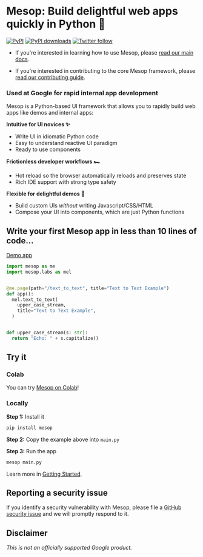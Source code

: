 # Mesop: Build delightful web apps quickly in Python 🚀

[![PyPI](https://img.shields.io/pypi/v/mesop)](https://pypi.org/project/mesop/)
[![PyPI downloads](https://img.shields.io/pypi/dm/mesop)](https://pypi.org/project/mesop/)
[![Twitter follow](https://img.shields.io/twitter/follow/mesop_dev?style=social&label=follow)](https://twitter.com/mesop_dev)

- If you're interested in learning how to use Mesop, please [read our main docs](https://google.github.io/mesop/).

- If you're interested in contributing to the core Mesop framework, please [read our contributing guide](https://google.github.io/mesop/internal/contributing/).

### Used at Google for rapid internal app development

Mesop is a Python-based UI framework that allows you to rapidly build web apps like demos and internal apps:

**Intuitive for UI novices ✨**

- Write UI in idiomatic Python code
- Easy to understand reactive UI paradigm
- Ready to use components

**Frictionless developer workflows 🏎️**

- Hot reload so the browser automatically reloads and preserves state
- Rich IDE support with strong type safety

**Flexible for delightful demos 🤩**

- Build custom UIs _without_ writing Javascript/CSS/HTML
- Compose your UI into components, which are just Python functions

## Write your first Mesop app in less than 10 lines of code...

[Demo app](https://google.github.io/mesop/demo/?demo=text_to_text)

```python
import mesop as me
import mesop.labs as mel


@me.page(path="/text_to_text", title="Text to Text Example")
def app():
  mel.text_to_text(
    upper_case_stream,
    title="Text to Text Example",
  )


def upper_case_stream(s: str):
  return "Echo: " + s.capitalize()
```

</div>

## Try it

### Colab

You can try [Mesop on Colab](https://colab.research.google.com/github/google/mesop/blob/main/notebooks/mesop_colab_getting_started.ipynb)!

### Locally

**Step 1:** Install it

```sh
pip install mesop
```

**Step 2:** Copy the example above into `main.py`

**Step 3:** Run the app

```sh
mesop main.py
```

Learn more in [Getting Started](https://google.github.io/mesop/getting-started/installing/).

## Reporting a security issue

If you identify a security vulnerability with Mesop, please file a [GitHub security issue](https://github.com/google/mesop/security/advisories/new) and we will promptly respond to it.

## Disclaimer

_This is not an officially supported Google product._
